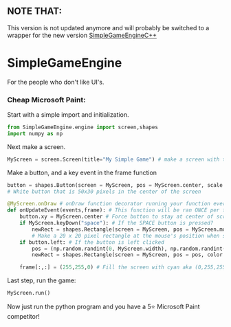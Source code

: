 ## NOTE THAT:
This version is not updated anymore and will probably be switched to a wrapper for the new version [SimpleGameEngineC++](https://github.com/AverseMoon/SimpleGameEngine)


# SimpleGameEngine
For the people who don't like UI's.


### Cheap Microsoft Paint:

Start with a simple import and initialization.
```python
from SimpleGameEngine.engine import screen,shapes
import numpy as np
```
Next make a screen.
```python
MyScreen = screen.Screen(title="My Simple Game") # make a screen with the title: "My Simple Game"
```
Make a button, and a key event in the frame function
```python
button = shapes.Button(screen = MyScreen, pos = MyScreen.center, scale = (50,30), color = (255,255,255))
# White button that is 50x30 pixels in the center of the screen

@MyScreen.onDraw # onDraw function decorator running your function every frame
def onUpdateEvent(events,frame): # This function will be ran ONCE per frame
    button.xy = MyScreen.center # Force button to stay at center of screen even after rescaling!
    if MyScreen.keyDown("space"): # If the SPACE button is pressed?
        newRect = shapes.Rectangle(screen = MyScreen, pos = MyScreen.mouse.xy, color = np.random.randint(0, 255, size = (3)), scale = (20,20)) 
        # Make a 20 x 20 pixel rectangle at the mouse's position when space is pressed
    if button.left: # If the button is left clicked
        pos = (np.random.randint(0, MyScreen.width), np.random.randint(0, MyScreen.height))
        newRect = shapes.Rectangle(screen = MyScreen, pos = pos, color = np.random.randint(0, 255, size = (3)),scale = (20,20))

    frame[:,:] = (255,255,0) # Fill the screen with cyan aka (0,255,255) in rgb, sdl uses bgr, just the reverse.
```
Last step, run the game:
```python
MyScreen.run()
```
Now just run the python program and you have a 5⭐ Microsoft Paint competitor!
